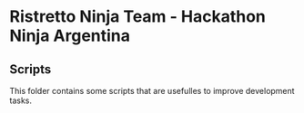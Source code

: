 # Ristretto Ninja Team - Hackathon Ninja Argentina

## Scripts

This folder contains some scripts that are usefulles to improve development tasks.

